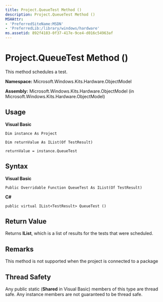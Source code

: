 ```yaml
---
title: Project.QueueTest Method ()
description: Project.QueueTest Method ()
MSHAttr:
- 'PreferredSiteName:MSDN'
- 'PreferredLib:/library/windows/hardware'
ms.assetid: 892f4183-0f37-417e-9ce4-d016c54963af
---
```


# Project.QueueTest Method ()


This method schedules a test.

**Namespace:** Microsoft.Windows.Kits.Hardware.ObjectModel

**Assembly:** Microsoft.Windows.Kits.Hardware.ObjectModel (in Microsoft.Windows.Kits.Hardware.ObjectModel)

## <span id="Usage"></span><span id="usage"></span><span id="USAGE"></span>Usage


**Visual Basic**

`Dim instance As Project`

`Dim returnValue As IList(Of TestResult)`

`returnValue = instance.QueueTest`

## <span id="Syntax"></span><span id="syntax"></span><span id="SYNTAX"></span>Syntax


**Visual Basic**

`Public Overridable Function QueueTest As IList(Of TestResult)`

**C#**

`public virtual IList<TestResult> QueueTest ()`

## <span id="Return_Value"></span><span id="return_value"></span><span id="RETURN_VALUE"></span>Return Value


Returns **IList**, which is a list of results for the tests that were scheduled.

## <span id="Remarks"></span><span id="remarks"></span><span id="REMARKS"></span>Remarks


This method is not supported when the project is connected to a package

## <span id="Thread_Safety"></span><span id="thread_safety"></span><span id="THREAD_SAFETY"></span>Thread Safety


Any public static (**Shared** in Visual Basic) members of this type are thread safe. Any instance members are not guaranteed to be thread safe.

 

 






